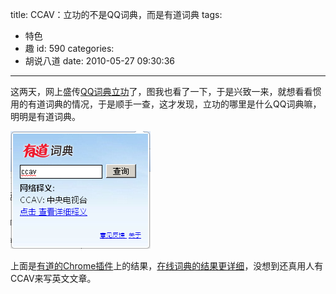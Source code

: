 title: CCAV：立功的不是QQ词典，而是有道词典
tags:
  - 特色
  - 趣
id: 590
categories:
  - 胡说八道
date: 2010-05-27 09:30:36
---

这两天，网上盛传[QQ词典立功](http://img.ly/1k8d)了，图我也看了一下，于是兴致一来，就想看看惯用的有道词典的情况，于是顺手一查，这才发现，立功的哪里是什么QQ词典嘛，明明是有道词典。

[![其实立功的是有道词典](/upfile/2010/05/yodao_CCAV.png "yodao_CCAV")](/upfile/2010/05/yodao_CCAV.png)

上面是[有道的Chrome插件](http://cidian.youdao.com/chromeplus/)上的结果，[在线词典的结果更详细](http://dict.youdao.com/search?q=ccav&amp;ue=utf8&amp;keyfrom=dict.index)，没想到还真用人有CCAV来写英文文章。